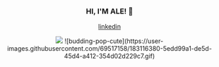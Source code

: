 

<h3 align = "center"> HI, I'M ALE! 👋 </h3>

<p align = "center">
   <a href = "https://www.linkedin.com/in/aleesantoos/">linkedin</a>
</p>

<p align = "center">
   <img src = "https://user-images.githubusercontent.com/69517158/134217141-a7950a2e-68b6-4523-9b75-be72de6dbd57.gif">
   ![budding-pop-cute](https://user-images.githubusercontent.com/69517158/183116380-5edd99a1-de5d-45d4-a412-354d02d229c7.gif)
</p>


<!--
**aleesantoos/aleesantoos** is a ✨ _special_ ✨ repository because its `README.md` (this file) appears on your GitHub profile.

Here are some ideas to get you started:

- 🔭 I’m currently working on ...
- 🌱 I’m currently learning ...
- 👯 I’m looking to collaborate on ...
- 🤔 I’m looking for help with ...
- 💬 Ask me about ...
- 📫 How to reach me: ...
- 😄 Pronouns: ...
- ⚡ Fun fact: ...
-->
